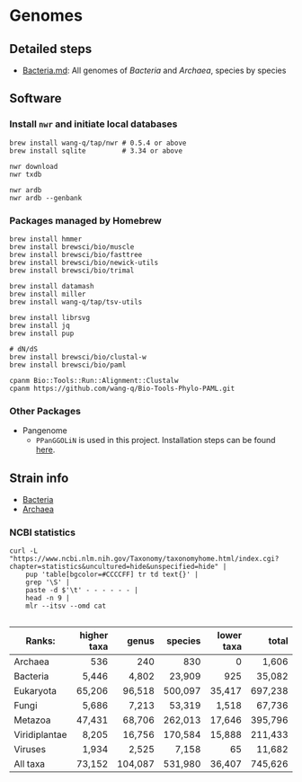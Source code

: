 # Genomes

## Detailed steps

* [Bacteria.md](./Bacteria.md): All genomes of *Bacteria* and *Archaea*, species by species

## Software

### Install `nwr` and initiate local databases

```shell
brew install wang-q/tap/nwr # 0.5.4 or above
brew install sqlite         # 3.34 or above

nwr download
nwr txdb

nwr ardb
nwr ardb --genbank

```

### Packages managed by Homebrew

```shell
brew install hmmer
brew install brewsci/bio/muscle
brew install brewsci/bio/fasttree
brew install brewsci/bio/newick-utils
brew install brewsci/bio/trimal

brew install datamash
brew install miller
brew install wang-q/tap/tsv-utils

brew install librsvg
brew install jq
brew install pup

# dN/dS
brew install brewsci/bio/clustal-w
brew install brewsci/bio/paml

cpanm Bio::Tools::Run::Alignment::Clustalw
cpanm https://github.com/wang-q/Bio-Tools-Phylo-PAML.git

```

### Other Packages

* Pangenome
    * `PPanGGOLiN` is used in this project. Installation steps can be
      found [here](https://github.com/wang-q/dotfiles/blob/master/others.sh).

## Strain info

* [Bacteria](https://www.ncbi.nlm.nih.gov/Taxonomy/Browser/wwwtax.cgi?id=2)
* [Archaea](https://www.ncbi.nlm.nih.gov/Taxonomy/Browser/wwwtax.cgi?id=2157)


### NCBI statistics

```shell
curl -L "https://www.ncbi.nlm.nih.gov/Taxonomy/taxonomyhome.html/index.cgi?chapter=statistics&uncultured=hide&unspecified=hide" |
    pup 'table[bgcolor=#CCCCFF] tr td text{}' |
    grep '\S' |
    paste -d $'\t' - - - - - - |
    head -n 9 |
    mlr --itsv --omd cat


```

| Ranks:        | higher taxa |   genus | species | lower taxa |   total |
|---------------|------------:|--------:|--------:|-----------:|--------:|
| Archaea       |         536 |     240 |     830 |          0 |   1,606 |
| Bacteria      |       5,446 |   4,802 |  23,909 |        925 |  35,082 |
| Eukaryota     |      65,206 |  96,518 | 500,097 |     35,417 | 697,238 |
| Fungi         |       5,686 |   7,213 |  53,319 |      1,518 |  67,736 |
| Metazoa       |      47,431 |  68,706 | 262,013 |     17,646 | 395,796 |
| Viridiplantae |       8,205 |  16,756 | 170,584 |     15,888 | 211,433 |
| Viruses       |       1,934 |   2,525 |   7,158 |         65 |  11,682 |
| All taxa      |      73,152 | 104,087 | 531,980 |     36,407 | 745,626 |
